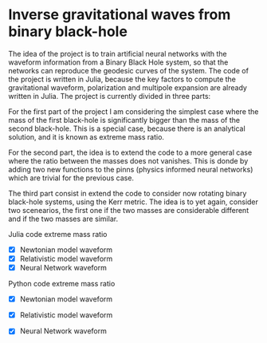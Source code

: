 # Inverse gravitational waves from binary black-hole

The idea of the project is to train artificial neural networks with the waveform information from a 
Binary Black Hole system, so that the networks can reproduce the geodesic curves of the system. The 
code of the project is written in Julia, because the key factors to compute the gravitational waveform,
polarization and multipole expansion are already written in Julia. The project is currently divided 
in three parts: 

For the first part of the project I am considering the simplest case where the mass of the first
black-hole is significantly bigger than the mass of the second black-hole. This is a special case, 
because there is an analytical solution, and it is known as extreme mass ratio.

For the second part, the idea is to extend the code to a more general case where the ratio between 
the masses does not vanishes. This is donde by adding two new functions to the pinns (physics 
informed neural networks) which are trivial for the previous case.

The third part consist in extend the code to consider now rotating binary black-hole systems, using
the Kerr metric. The idea is to yet again, consider two scenearios, the first one if the two masses
are considerable different and if the two masses are similar.

Julia code extreme mass ratio
- [X] Newtonian model waveform
- [X] Relativistic model waveform
- [X] Neural Network waveform

Python code extreme mass ratio
- [X] Newtonian model waveform
- [X] Relativistic model waveform
- [X] Neural Network waveform

